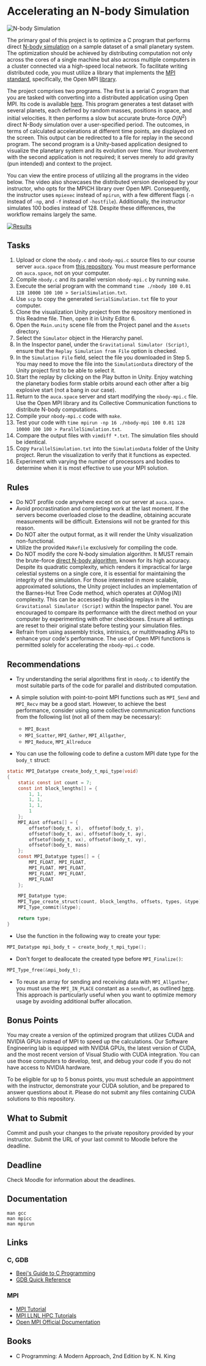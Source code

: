 Accelerating an N-body Simulation
=================================

![N-body Simulation](https://i.imgur.com/P3eAqMW.png)

The primary goal of this project is to optimize a C program that performs direct [N-body simulation](http://www.scholarpedia.org/article/N-body_simulations_(gravitational)) on a sample dataset of a small planetary system. The optimization should be achieved by distributing computation not only across the cores of a single machine but also across multiple computers in a cluster connected via a high-speed local network. To facilitate writing distributed code, you must utilize a library that implements the [MPI standard](https://www.mcs.anl.gov/research/projects/mpi), specifically, the Open MPI [library](https://www.open-mpi.org).

The project comprises two programs. The first is a serial C program that you are tasked with converting into a distributed application using Open MPI. Its code is available [here](https://github.com/toksaitov/nbody-starter). This program generates a test dataset with several planets, each defined by random masses, positions in space, and initial velocities. It then performs a slow but accurate brute-force $O(N^2)$ direct N-Body simulation over a user-specified period. The outcomes, in terms of calculated accelerations at different time points, are displayed on the screen. This output can be redirected to a file for replay in the second program. The second program is a Unity-based application designed to visualize the planetary system and its evolution over time. Your involvement with the second application is not required; it serves merely to add gravity (pun intended) and context to the project.

You can view the entire process of utilizing all the programs in the video below. The video also showcases the distributed version developed by your instructor, who opts for the MPICH library over Open MPI. Consequently, the instructor uses `mpiexec` instead of `mpirun`, with a few different flags (`-n` instead of `-np`, and `-f` instead of `-hostfile`). Additionally, the instructor simulates 100 bodies instead of 128. Despite these differences, the workflow remains largely the same.

[![Results](https://i.imgur.com/AWRaQH4.png)](https://drive.google.com/open?id=1LLFR2NcRhT2R43SCoZ69322wU0EMG35S)

## Tasks

1. Upload or clone the `nbody.c` and `nbody-mpi.c` source files to our course server `auca.space` from [this repository](https://github.com/toksaitov/nbody-starter). You must measure performance on `auca.space`, not on your computer.
2. Compile `nbody.c` and its parallel version `nbody-mpi.c` by running `make`.
3. Execute the serial program with the command `time ./nbody 100 0.01 128 10000 100 100 > SerialSimulation.txt`.
4. Use `scp` to copy the generated `SerialSimulation.txt` file to your computer.
5. Clone the visualization Unity project from the repository mentioned in this Readme file. Then, open it in Unity Editor 6.
6. Open the `Main.unity` scene file from the Project panel and the `Assets` directory.
7. Select the `Simulator` object in the Hierarchy panel.
8. In the Inspector panel, under the `Gravitational Simulator (Script)`, ensure that the `Replay Simulation from File` option is checked.
9. In the `Simulation File` field, select the file you downloaded in Step 5. You may need to move the file into the `SimulationData` directory of the Unity project first to be able to select it.
10. Start the replay by clicking on the Play button in Unity. Enjoy watching the planetary bodies form stable orbits around each other after a big explosive start (not a bang in our case).
11. Return to the `auca.space` server and start modifying the `nbody-mpi.c` file. Use the Open MPI library and its Collective Communication functions to distribute N-body computations.
12. Compile your `nbody-mpi.c` code with `make`.
13. Test your code with `time mpirun -np 16 ./nbody-mpi 100 0.01 128 10000 100 100 > ParallelSimulation.txt`.
14. Compare the output files with `vimdiff *.txt`. The simulation files should be identical.
15. Copy `ParallelSimulation.txt` into the `SimulationData` folder of the Unity project. Rerun the visualization to verify that it functions as expected.
16. Experiment with varying the number of processors and bodies to determine when it is most effective to use your MPI solution.

## Rules

* Do NOT profile code anywhere except on our server at `auca.space`.
* Avoid procrastination and completing work at the last moment. If the servers become overloaded close to the deadline, obtaining accurate measurements will be difficult. Extensions will not be granted for this reason.
* Do NOT alter the output format, as it will render the Unity visualization non-functional.
* Utilize the provided `Makefile` exclusively for compiling the code.
* Do NOT modify the core N-body simulation algorithm. It MUST remain the brute-force [direct N-body algorithm](http://www.scholarpedia.org/article/N-body_simulations_(gravitational)#Direct_methods), known for its high accuracy. Despite its quadratic complexity, which renders it impractical for large celestial systems on a single core, it is essential for maintaining the integrity of the simulation. For those interested in more scalable, approximated solutions, the Unity project includes an implementation of the Barnes-Hut Tree Code method, which operates at $O(N\log(N))$ complexity. This can be accessed by disabling replays in the `Gravitational Simulator (Script)` within the Inspector panel. You are encouraged to compare its performance with the direct method on your computer by experimenting with other checkboxes. Ensure all settings are reset to their original state before testing your simulation files.
* Refrain from using assembly tricks, intrinsics, or multithreading APIs to enhance your code's performance. The use of Open MPI functions is permitted solely for accelerating the `nbody-mpi.c` code.

## Recommendations

* Try understanding the serial algorithms first in `nbody.c` to identify the most suitable parts of the code for parallel and distributed computation.
* A simple solution with point-to-point MPI functions such as `MPI_Send` and `MPI_Recv` may be a good start. However, to achieve the best performance, consider using some collective communication functions from the following list (not all of them may be necessary):

    * `MPI_Bcast`
    * `MPI_Scatter`, `MPI_Gather`, `MPI_Allgather`,
    * `MPI_Reduce`, `MPI_Allreduce`

* You can use the following code to define a custom MPI date type for the `body_t` struct:

```c
static MPI_Datatype create_body_t_mpi_type(void)
{
    static const int count = 7;
    const int block_lengths[] = {
        1, 1,
        1, 1,
        1, 1,
        1
    };
    MPI_Aint offsets[] = {
        offsetof(body_t, x),  offsetof(body_t, y),
        offsetof(body_t, ax), offsetof(body_t, ay),
        offsetof(body_t, vx), offsetof(body_t, vy),
        offsetof(body_t, mass)
    };
    const MPI_Datatype types[] = {
        MPI_FLOAT, MPI_FLOAT,
        MPI_FLOAT, MPI_FLOAT,
        MPI_FLOAT, MPI_FLOAT,
        MPI_FLOAT
    };

    MPI_Datatype type;
    MPI_Type_create_struct(count, block_lengths, offsets, types, &type);
    MPI_Type_commit(&type);

    return type;
}
```

* Use the function in the following way to create your type:

```c
MPI_Datatype mpi_body_t = create_body_t_mpi_type();
```

* Don't forget to deallocate the created type before `MPI_Finalize()`:

```c
MPI_Type_free(&mpi_body_t);
```

* To reuse an array for sending and receiving data with `MPI_Allgather`, you must use the `MPI_IN_PLACE` constant as a `sendbuf`, as outlined [here](https://www.open-mpi.org/doc/v3.0/man3/MPI_Allgather.3.php). This approach is particularly useful when you want to optimize memory usage by avoiding additional buffer allocation.

## Bonus Points

You may create a version of the optimized program that utilizes CUDA and NVIDIA GPUs instead of MPI to speed up the calculations. Our Software Engineering lab is equipped with NVIDIA GPUs, the latest version of CUDA, and the most recent version of Visual Studio with CUDA integration. You can use those computers to develop, test, and debug your code if you do not have access to NVIDIA hardware.

To be eligible for up to 5 bonus points, you must schedule an appointment with the instructor, demonstrate your CUDA solution, and be prepared to answer questions about it. Please do not submit any files containing CUDA solutions to this repository.

## What to Submit

Commit and push your changes to the private repository provided by your instructor. Submit the URL of your last commit to Moodle before the deadline.

## Deadline

Check Moodle for information about the deadlines.

## Documentation

    man gcc
    man mpicc
    man mpirun

## Links

### C, GDB

* [Beej's Guide to C Programming](https://beej.us/guide/bgc)
* [GDB Quick Reference](http://users.ece.utexas.edu/~adnan/gdb-refcard.pdf)

### MPI

* [MPI Tutorial](https://mpitutorial.com)
* [MPI LLNL HPC Tutorials](https://hpc-tutorials.llnl.gov/mpi)
* [Open MPI Official Documentation](https://www.open-mpi.org/doc)

## Books

* C Programming: A Modern Approach, 2nd Edition by K. N. King
